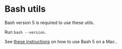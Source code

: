 # Bash utils

Bash version 5 is required to use these utils.

Run `bash --version`.  

See [these instructions](https://www.shell-tips.com/mac/upgrade-bash/) on how to use Bash 5 on a Mac..

